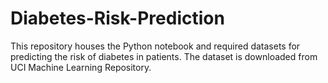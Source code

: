 # Diabetes-Risk-Prediction
This repository houses the Python notebook and required datasets for predicting the risk of diabetes in patients. The dataset is downloaded from UCI Machine Learning Repository.
